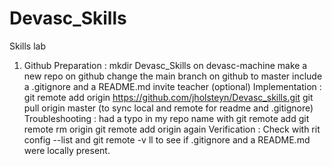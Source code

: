 # Devasc_Skills
Skills lab

1. Github
Preparation :
mkdir Devasc_Skills on devasc-machine
make a new repo on github
change the main branch on github to master
include a .gitignore and a README.md
invite teacher (optional)
Implementation :
git remote add origin https://github.com/jholsteyn/Devasc_skills.git
git pull origin master (to sync local and remote for readme and .gitignore)
Troubleshooting :
had a typo in my repo name with git remote add
git remote rm origin
git remote add origin again
Verification :
Check with rit config --list and git remote -v
ll to see if .gitignore and a README.md were locally present.
